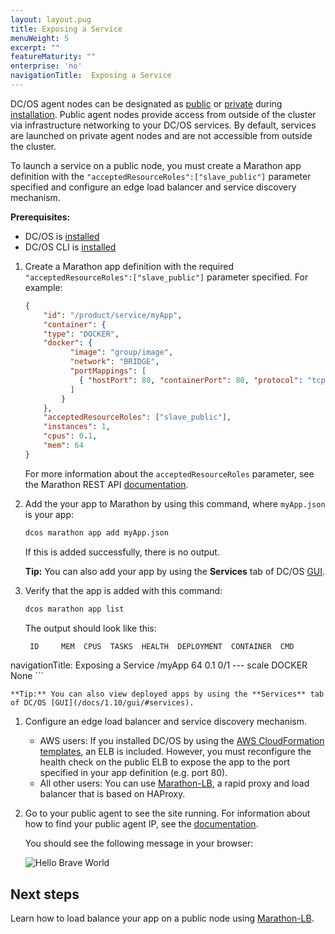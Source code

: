 ```yaml
---
layout: layout.pug
title: Exposing a Service
menuWeight: 5
excerpt: ""
featureMaturity: ""
enterprise: 'no'
navigationTitle:  Exposing a Service
---
```


<!-- This source repo for this topic is https://github.com/dcos/dcos-docs -->


DC/OS agent nodes can be designated as [public](/docs/1.10/overview/concepts/#public-agent-node) or [private](/docs/1.10/overview/concepts/#private) during [installation](/docs/1.10/installing/). Public agent nodes provide access from outside of the cluster via infrastructure networking to your DC/OS services. By default, services are launched on private agent nodes and are not accessible from outside the cluster.
 
To launch a service on a public node, you must create a Marathon app definition with the `"acceptedResourceRoles":["slave_public"]` parameter specified and configure an edge load balancer and service discovery mechanism.

**Prerequisites:**

* DC/OS is [installed](/docs/1.10/installing/)
* DC/OS CLI is [installed](/docs/1.10/cli/install/)

1.  Create a Marathon app definition with the required `"acceptedResourceRoles":["slave_public"]` parameter specified. For example:

    ```json
    {
        "id": "/product/service/myApp",
        "container": {
        "type": "DOCKER",
        "docker": {
              "image": "group/image",
              "network": "BRIDGE",
              "portMappings": [
                { "hostPort": 80, "containerPort": 80, "protocol": "tcp"}
              ]
            }
        },
        "acceptedResourceRoles": ["slave_public"],
        "instances": 1,
        "cpus": 0.1,
        "mem": 64
    }
    ```

    For more information about the `acceptedResourceRoles` parameter, see the Marathon REST API [documentation](/docs/1.10/deploying-services/marathon-api/).

1.  Add the your app to Marathon by using this command, where `myApp.json` is your app:

    ```bash
    dcos marathon app add myApp.json
    ```

    If this is added successfully, there is no output.
    
     **Tip:** You can also add your app by using the **Services** tab of DC/OS [GUI](/docs/1.10/gui/#services). 

1.  Verify that the app is added with this command:

    ```bash
    dcos marathon app list
    ```
    
    The output should look like this:
    
    ```bash
     ID     MEM  CPUS  TASKS  HEALTH  DEPLOYMENT  CONTAINER  CMD
navigationTitle:  Exposing a Service
    /myApp   64  0.1    0/1    ---      scale       DOCKER   None
    ```
    
    **Tip:** You can also view deployed apps by using the **Services** tab of DC/OS [GUI](/docs/1.10/gui/#services).

1.  Configure an edge load balancer and service discovery mechanism. 

    - AWS users: If you installed DC/OS by using the [AWS CloudFormation templates](/docs/1.10/installing/cloud/aws/), an ELB is included. However, you must reconfigure the health check on the public ELB to expose the app to the port specified in your app definition (e.g. port 80).
    - All other users: You can use [Marathon-LB](/docs/1.10/networking/marathon-lb/), a rapid proxy and load balancer that is based on HAProxy. 

1.  Go to your public agent to see the site running. For information about how to find your public agent IP, see the [documentation](/docs/1.10/administering-clusters/locate-public-agent/).

    You should see the following message in your browser: 
    
    ![Hello Brave World](/docs/1.10/img/helloworld.png)
    
## Next steps

Learn how to load balance your app on a public node using [Marathon-LB](/docs/1.10/networking/marathon-lb/marathon-lb-basic-tutorial/).
